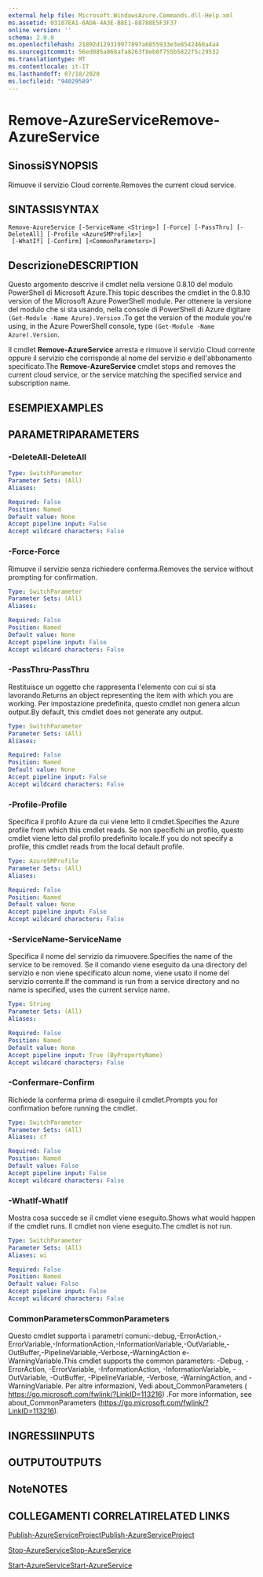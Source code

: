 ```yaml
---
external help file: Microsoft.WindowsAzure.Commands.dll-Help.xml
ms.assetid: 03107EA1-6ADA-4A3E-B8E1-88788E5F3F37
online version: ''
schema: 2.0.0
ms.openlocfilehash: 21892d129319977897a6855933e3e8542460a4a4
ms.sourcegitcommit: 56ed085a868afa8263f8eb0f755b5822f5c29532
ms.translationtype: MT
ms.contentlocale: it-IT
ms.lasthandoff: 07/18/2020
ms.locfileid: "94029589"
---
```

# <span data-ttu-id="cd649-101">Remove-AzureService</span><span class="sxs-lookup"><span data-stu-id="cd649-101">Remove-AzureService</span></span>

## <span data-ttu-id="cd649-102">Sinossi</span><span class="sxs-lookup"><span data-stu-id="cd649-102">SYNOPSIS</span></span>
<span data-ttu-id="cd649-103">Rimuove il servizio Cloud corrente.</span><span class="sxs-lookup"><span data-stu-id="cd649-103">Removes the current cloud service.</span></span>

## <span data-ttu-id="cd649-104">SINTASSI</span><span class="sxs-lookup"><span data-stu-id="cd649-104">SYNTAX</span></span>

```
Remove-AzureService [-ServiceName <String>] [-Force] [-PassThru] [-DeleteAll] [-Profile <AzureSMProfile>]
 [-WhatIf] [-Confirm] [<CommonParameters>]
```

## <span data-ttu-id="cd649-105">Descrizione</span><span class="sxs-lookup"><span data-stu-id="cd649-105">DESCRIPTION</span></span>
<span data-ttu-id="cd649-106">Questo argomento descrive il cmdlet nella versione 0.8.10 del modulo PowerShell di Microsoft Azure.</span><span class="sxs-lookup"><span data-stu-id="cd649-106">This topic describes the cmdlet in the 0.8.10 version of the Microsoft Azure PowerShell module.</span></span>
<span data-ttu-id="cd649-107">Per ottenere la versione del modulo che si sta usando, nella console di PowerShell di Azure digitare `(Get-Module -Name Azure).Version` .</span><span class="sxs-lookup"><span data-stu-id="cd649-107">To get the version of the module you're using, in the Azure PowerShell console, type `(Get-Module -Name Azure).Version`.</span></span>

<span data-ttu-id="cd649-108">Il cmdlet **Remove-AzureService** arresta e rimuove il servizio Cloud corrente oppure il servizio che corrisponde al nome del servizio e dell'abbonamento specificato.</span><span class="sxs-lookup"><span data-stu-id="cd649-108">The **Remove-AzureService** cmdlet stops and removes the current cloud service, or the service matching the specified service and subscription name.</span></span>

## <span data-ttu-id="cd649-109">ESEMPI</span><span class="sxs-lookup"><span data-stu-id="cd649-109">EXAMPLES</span></span>

## <span data-ttu-id="cd649-110">PARAMETRI</span><span class="sxs-lookup"><span data-stu-id="cd649-110">PARAMETERS</span></span>

### <span data-ttu-id="cd649-111">-DeleteAll</span><span class="sxs-lookup"><span data-stu-id="cd649-111">-DeleteAll</span></span>
```yaml
Type: SwitchParameter
Parameter Sets: (All)
Aliases: 

Required: False
Position: Named
Default value: None
Accept pipeline input: False
Accept wildcard characters: False
```

### <span data-ttu-id="cd649-112">-Force</span><span class="sxs-lookup"><span data-stu-id="cd649-112">-Force</span></span>
<span data-ttu-id="cd649-113">Rimuove il servizio senza richiedere conferma.</span><span class="sxs-lookup"><span data-stu-id="cd649-113">Removes the service without prompting for confirmation.</span></span>

```yaml
Type: SwitchParameter
Parameter Sets: (All)
Aliases: 

Required: False
Position: Named
Default value: None
Accept pipeline input: False
Accept wildcard characters: False
```

### <span data-ttu-id="cd649-114">-PassThru</span><span class="sxs-lookup"><span data-stu-id="cd649-114">-PassThru</span></span>
<span data-ttu-id="cd649-115">Restituisce un oggetto che rappresenta l'elemento con cui si sta lavorando.</span><span class="sxs-lookup"><span data-stu-id="cd649-115">Returns an object representing the item with which you are working.</span></span>
<span data-ttu-id="cd649-116">Per impostazione predefinita, questo cmdlet non genera alcun output.</span><span class="sxs-lookup"><span data-stu-id="cd649-116">By default, this cmdlet does not generate any output.</span></span>

```yaml
Type: SwitchParameter
Parameter Sets: (All)
Aliases: 

Required: False
Position: Named
Default value: None
Accept pipeline input: False
Accept wildcard characters: False
```

### <span data-ttu-id="cd649-117">-Profile</span><span class="sxs-lookup"><span data-stu-id="cd649-117">-Profile</span></span>
<span data-ttu-id="cd649-118">Specifica il profilo Azure da cui viene letto il cmdlet.</span><span class="sxs-lookup"><span data-stu-id="cd649-118">Specifies the Azure profile from which this cmdlet reads.</span></span>
<span data-ttu-id="cd649-119">Se non specifichi un profilo, questo cmdlet viene letto dal profilo predefinito locale.</span><span class="sxs-lookup"><span data-stu-id="cd649-119">If you do not specify a profile, this cmdlet reads from the local default profile.</span></span>

```yaml
Type: AzureSMProfile
Parameter Sets: (All)
Aliases: 

Required: False
Position: Named
Default value: None
Accept pipeline input: False
Accept wildcard characters: False
```

### <span data-ttu-id="cd649-120">-ServiceName</span><span class="sxs-lookup"><span data-stu-id="cd649-120">-ServiceName</span></span>
<span data-ttu-id="cd649-121">Specifica il nome del servizio da rimuovere.</span><span class="sxs-lookup"><span data-stu-id="cd649-121">Specifies the name of the service to be removed.</span></span>
<span data-ttu-id="cd649-122">Se il comando viene eseguito da una directory del servizio e non viene specificato alcun nome, viene usato il nome del servizio corrente.</span><span class="sxs-lookup"><span data-stu-id="cd649-122">If the command is run from a service directory and no name is specified, uses the current service name.</span></span>

```yaml
Type: String
Parameter Sets: (All)
Aliases: 

Required: False
Position: Named
Default value: None
Accept pipeline input: True (ByPropertyName)
Accept wildcard characters: False
```

### <span data-ttu-id="cd649-123">-Confermare</span><span class="sxs-lookup"><span data-stu-id="cd649-123">-Confirm</span></span>
<span data-ttu-id="cd649-124">Richiede la conferma prima di eseguire il cmdlet.</span><span class="sxs-lookup"><span data-stu-id="cd649-124">Prompts you for confirmation before running the cmdlet.</span></span>

```yaml
Type: SwitchParameter
Parameter Sets: (All)
Aliases: cf

Required: False
Position: Named
Default value: False
Accept pipeline input: False
Accept wildcard characters: False
```

### <span data-ttu-id="cd649-125">-WhatIf</span><span class="sxs-lookup"><span data-stu-id="cd649-125">-WhatIf</span></span>
<span data-ttu-id="cd649-126">Mostra cosa succede se il cmdlet viene eseguito.</span><span class="sxs-lookup"><span data-stu-id="cd649-126">Shows what would happen if the cmdlet runs.</span></span>
<span data-ttu-id="cd649-127">Il cmdlet non viene eseguito.</span><span class="sxs-lookup"><span data-stu-id="cd649-127">The cmdlet is not run.</span></span>

```yaml
Type: SwitchParameter
Parameter Sets: (All)
Aliases: wi

Required: False
Position: Named
Default value: False
Accept pipeline input: False
Accept wildcard characters: False
```

### <span data-ttu-id="cd649-128">CommonParameters</span><span class="sxs-lookup"><span data-stu-id="cd649-128">CommonParameters</span></span>
<span data-ttu-id="cd649-129">Questo cmdlet supporta i parametri comuni:-debug,-ErrorAction,-ErrorVariable,-InformationAction,-InformationVariable,-OutVariable,-OutBuffer,-PipelineVariable,-Verbose,-WarningAction e-WarningVariable.</span><span class="sxs-lookup"><span data-stu-id="cd649-129">This cmdlet supports the common parameters: -Debug, -ErrorAction, -ErrorVariable, -InformationAction, -InformationVariable, -OutVariable, -OutBuffer, -PipelineVariable, -Verbose, -WarningAction, and -WarningVariable.</span></span> <span data-ttu-id="cd649-130">Per altre informazioni, Vedi about_CommonParameters ( https://go.microsoft.com/fwlink/?LinkID=113216) .</span><span class="sxs-lookup"><span data-stu-id="cd649-130">For more information, see about_CommonParameters (https://go.microsoft.com/fwlink/?LinkID=113216).</span></span>

## <span data-ttu-id="cd649-131">INGRESSI</span><span class="sxs-lookup"><span data-stu-id="cd649-131">INPUTS</span></span>

## <span data-ttu-id="cd649-132">OUTPUT</span><span class="sxs-lookup"><span data-stu-id="cd649-132">OUTPUTS</span></span>

## <span data-ttu-id="cd649-133">Note</span><span class="sxs-lookup"><span data-stu-id="cd649-133">NOTES</span></span>

## <span data-ttu-id="cd649-134">COLLEGAMENTI CORRELATI</span><span class="sxs-lookup"><span data-stu-id="cd649-134">RELATED LINKS</span></span>

[<span data-ttu-id="cd649-135">Publish-AzureServiceProject</span><span class="sxs-lookup"><span data-stu-id="cd649-135">Publish-AzureServiceProject</span></span>](./Publish-AzureServiceProject.md)

[<span data-ttu-id="cd649-136">Stop-AzureService</span><span class="sxs-lookup"><span data-stu-id="cd649-136">Stop-AzureService</span></span>](./Stop-AzureService.md)

[<span data-ttu-id="cd649-137">Start-AzureService</span><span class="sxs-lookup"><span data-stu-id="cd649-137">Start-AzureService</span></span>](./Start-AzureService.md)


